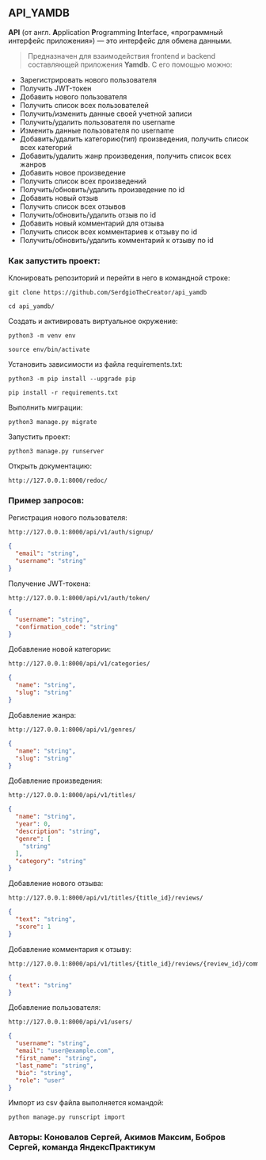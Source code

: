 ## API_YAMDB

**API** (от англ. **A**pplication **P**rogramming **I**nterface, «программный интерфейс
приложения») — это интерфейс для обмена данными.

>Предназначен для взаимодействия frontend и backend составляющей
> приложения **Yamdb**. С его помощью можно:

- Зарегистрировать нового пользователя
- Получить JWT-токен
- Добавить нового пользователя
- Получить список всех пользователей
- Получить/изменить данные своей учетной записи
- Получить/удалить пользователя по username
- Изменить данные пользователя по username
- Добавить/удалить категорию(*тип*) произведения, получить список всех категорий
- Добавить/удалить жанр произведения, получить список всех жанров
- Добавить новое произведение
- Получить список всех произведений
- Получить/обновить/удалить произведение по id
- Добавить новый отзыв
- Получить список всех отзывов
- Получить/обновить/удалить отзыв по id
- Добавить новый комментарий для отзыва
- Получить список всех комментариев к отзыву по id
- Получить/обновить/удалить комментарий к отзыву по id

### Как запустить проект:

Клонировать репозиторий и перейти в него в командной строке:

```
git clone https://github.com/SerdgioTheCreator/api_yamdb
```

```
cd api_yamdb/
```

Cоздать и активировать виртуальное окружение:

```
python3 -m venv env
```

```
source env/bin/activate
```

Установить зависимости из файла requirements.txt:

```
python3 -m pip install --upgrade pip
```

```
pip install -r requirements.txt
```

Выполнить миграции:

```
python3 manage.py migrate
```

Запустить проект:

```
python3 manage.py runserver
```

Открыть документацию:

```
http://127.0.0.1:8000/redoc/
```

### Пример запросов:

Регистрация нового пользователя:

```
http://127.0.0.1:8000/api/v1/auth/signup/
```

```json
{
  "email": "string",
  "username": "string"
}
```

Получение JWT-токена:

```
http://127.0.0.1:8000/api/v1/auth/token/
```

```json
{
  "username": "string",
  "confirmation_code": "string"
}
```

Добавление новой категории:

```
http://127.0.0.1:8000/api/v1/categories/
```

```json
{
  "name": "string",
  "slug": "string"
}
```

Добавление жанра:

```
http://127.0.0.1:8000/api/v1/genres/
```

```json
{
  "name": "string",
  "slug": "string"
}
```

Добавление произведения:

```
http://127.0.0.1:8000/api/v1/titles/
```

```json
{
  "name": "string",
  "year": 0,
  "description": "string",
  "genre": [
    "string"
  ],
  "category": "string"
}
```

Добавление нового отзыва:

```
http://127.0.0.1:8000/api/v1/titles/{title_id}/reviews/
```

```json
{
  "text": "string",
  "score": 1
}
```

Добавление комментария к отзыву:

```
http://127.0.0.1:8000/api/v1/titles/{title_id}/reviews/{review_id}/comments/
```

```json
{
  "text": "string"
}
```

Добавление пользователя:

```
http://127.0.0.1:8000/api/v1/users/
```

```json
{
  "username": "string",
  "email": "user@example.com",
  "first_name": "string",
  "last_name": "string",
  "bio": "string",
  "role": "user"
}
```
Импорт из csv файла выполняется командой:

```
python manage.py runscript import
```


### Авторы: Коновалов Сергей, Акимов Максим, Бобров Сергей, команда ЯндексПрактикум
